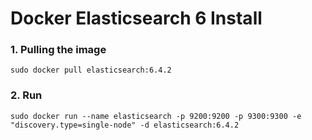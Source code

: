 # Docker Elasticsearch 6 Install

### 1. Pulling the image
```
sudo docker pull elasticsearch:6.4.2
```

### 2. Run
```
sudo docker run --name elasticsearch -p 9200:9200 -p 9300:9300 -e "discovery.type=single-node" -d elasticsearch:6.4.2
````